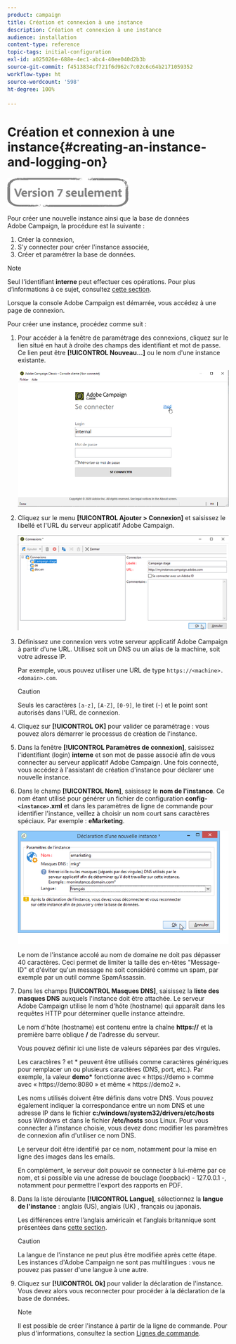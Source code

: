 ```yaml
---
product: campaign
title: Création et connexion à une instance
description: Création et connexion à une instance
audience: installation
content-type: reference
topic-tags: initial-configuration
exl-id: a025026e-688e-4ec1-abc4-40ee040d2b3b
source-git-commit: f4513834cf721f6d962c7c02c6c64b2171059352
workflow-type: ht
source-wordcount: '598'
ht-degree: 100%

---
```


# Création et connexion à une instance{#creating-an-instance-and-logging-on}

![](../../assets/v7-only.svg)

Pour créer une nouvelle instance ainsi que la base de données Adobe Campaign, la procédure est la suivante :

1. Créer la connexion,
1. S&#39;y connecter pour créer l&#39;instance associée,
1. Créer et paramétrer la base de données.

>[!NOTE]
>
>Seul l&#39;identifiant **interne** peut effectuer ces opérations. Pour plus d’informations à ce sujet, consultez [cette section](../../installation/using/configuring-campaign-server.md#internal-identifier).

Lorsque la console Adobe Campaign est démarrée, vous accédez à une page de connexion.

Pour créer une instance, procédez comme suit :

1. Pour accéder à la fenêtre de paramétrage des connexions, cliquez sur le lien situé en haut à droite des champs des identifiant et mot de passe. Ce lien peut être **[!UICONTROL Nouveau...]** ou le nom d&#39;une instance existante.

   ![](assets/s_ncs_install_define_connection_01.png)

1. Cliquez sur le menu **[!UICONTROL Ajouter > Connexion]** et saisissez le libellé et l&#39;URL du serveur applicatif Adobe Campaign.

   ![](assets/s_ncs_install_define_connection_02.png)

1. Définissez une connexion vers votre serveur applicatif Adobe Campaign à partir d&#39;une URL. Utilisez soit un DNS ou un alias de la machine, soit votre adresse IP.

   Par exemple, vous pouvez utiliser une URL de type `https://<machine>.<domain>.com`.

   >[!CAUTION]
   >
   >Seuls les caractères `[a-z]`, `[A-Z]`, `[0-9]`, le tiret (-) et le point sont autorisés dans l&#39;URL de connexion. 

1. Cliquez sur **[!UICONTROL OK]** pour valider ce paramétrage : vous pouvez alors démarrer le processus de création de l&#39;instance.
1. Dans la fenêtre **[!UICONTROL Paramètres de connexion]**, saisissez l&#39;identifiant (login) **interne** et son mot de passe associé afin de vous connecter au serveur applicatif Adobe Campaign. Une fois connecté, vous accédez à l&#39;assistant de création d&#39;instance pour déclarer une nouvelle instance.
1. Dans le champ **[!UICONTROL Nom]**, saisissez le **nom de l&#39;instance**. Ce nom étant utilisé pour générer un fichier de configuration **config-`<instance>`.xml** et dans les paramètres de ligne de commande pour identifier l&#39;instance, veillez à choisir un nom court sans caractères spéciaux. Par exemple : **eMarketing**.

   ![](assets/s_ncs_install_create_instance.png)

   Le nom de l&#39;instance accolé au nom de domaine ne doit pas dépasser 40 caractères. Ceci permet de limiter la taille des en-têtes &quot;Message-ID&quot; et d&#39;éviter qu&#39;un message ne soit considéré comme un spam, par exemple par un outil comme SpamAssassin.

1. Dans les champs **[!UICONTROL Masques DNS]**, saisissez la **liste des masques DNS** auxquels l&#39;instance doit être attachée. Le serveur Adobe Campaign utilise le nom d&#39;hôte (hostname) qui apparaît dans les requêtes HTTP pour déterminer quelle instance atteindre.

   Le nom d&#39;hôte (hostname) est contenu entre la chaîne **https://** et la première barre oblique **/** de l&#39;adresse du serveur.

   Vous pouvez définir ici une liste de valeurs séparées par des virgules.

   Les caractères ? et &#42; peuvent être utilisés comme caractères génériques pour remplacer un ou plusieurs caractères (DNS, port, etc.). Par exemple, la valeur **demo&#42;** fonctionne avec « https://demo » comme avec « https://demo:8080 » et même « https://demo2 ».

   Les noms utilisés doivent être définis dans votre DNS. Vous pouvez également indiquer la correspondance entre un nom DNS et une adresse IP dans le fichier **c:/windows/system32/drivers/etc/hosts** sous Windows et dans le fichier **/etc/hosts** sous Linux. Pour vous connecter à l&#39;instance choisie, vous devez donc modifier les paramètres de connexion afin d&#39;utiliser ce nom DNS.

   Le serveur doit être identifié par ce nom, notamment pour la mise en ligne des images dans les emails.

   En complément, le serveur doit pouvoir se connecter à lui-même par ce nom, et si possible via une adresse de bouclage (loopback) - 127.0.0.1 -, notamment pour permettre l&#39;export des rapports en PDF.

1. Dans la liste déroulante **[!UICONTROL Langue]**, sélectionnez la **langue de l&#39;instance** : anglais (US), anglais (UK) , français ou japonais.

   Les différences entre l’anglais américain et l’anglais britannique sont présentées dans [cette section](../../platform/using/adobe-campaign-workspace.md#date-and-time).

   >[!CAUTION]
   >
   >La langue de l&#39;instance ne peut plus être modifiée après cette étape. Les instances d&#39;Adobe Campaign ne sont pas multilingues : vous ne pouvez pas passer d&#39;une langue à une autre.

1. Cliquez sur **[!UICONTROL Ok]** pour valider la déclaration de l&#39;instance. Vous devez alors vous reconnecter pour procéder à la déclaration de la base de données.

   >[!NOTE]
   >
   >Il est possible de créer l&#39;instance à partir de la ligne de commande. Pour plus d&#39;informations, consultez la section [Lignes de commande](../../installation/using/command-lines.md).
